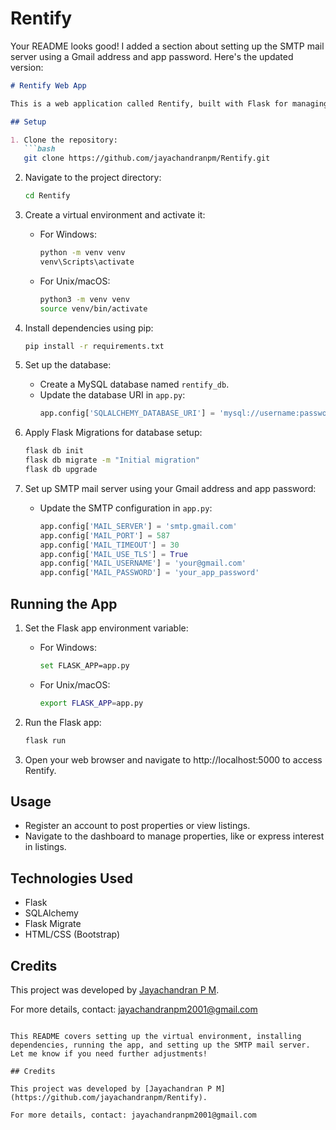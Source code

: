 # Rentify
Your README looks good! I added a section about setting up the SMTP mail server using a Gmail address and app password. Here's the updated version:

```markdown
# Rentify Web App

This is a web application called Rentify, built with Flask for managing properties.

## Setup

1. Clone the repository:
   ```bash
   git clone https://github.com/jayachandranpm/Rentify.git
   ```

2. Navigate to the project directory:
   ```bash
   cd Rentify
   ```

3. Create a virtual environment and activate it:
   - For Windows:
     ```bash
     python -m venv venv
     venv\Scripts\activate
     ```
   - For Unix/macOS:
     ```bash
     python3 -m venv venv
     source venv/bin/activate
     ```

4. Install dependencies using pip:
   ```bash
   pip install -r requirements.txt
   ```

5. Set up the database:
   - Create a MySQL database named `rentify_db`.
   - Update the database URI in `app.py`:
     ```python
     app.config['SQLALCHEMY_DATABASE_URI'] = 'mysql://username:password@localhost/rentify_db'
     ```

6. Apply Flask Migrations for database setup:
   ```bash
   flask db init
   flask db migrate -m "Initial migration"
   flask db upgrade
   ```

7. Set up SMTP mail server using your Gmail address and app password:
   - Update the SMTP configuration in `app.py`:
     ```python
     app.config['MAIL_SERVER'] = 'smtp.gmail.com'
     app.config['MAIL_PORT'] = 587
     app.config['MAIL_TIMEOUT'] = 30
     app.config['MAIL_USE_TLS'] = True
     app.config['MAIL_USERNAME'] = 'your@gmail.com'
     app.config['MAIL_PASSWORD'] = 'your_app_password'
     ```

## Running the App

1. Set the Flask app environment variable:
   - For Windows:
     ```bash
     set FLASK_APP=app.py
     ```
   - For Unix/macOS:
     ```bash
     export FLASK_APP=app.py
     ```

2. Run the Flask app:
   ```bash
   flask run
   ```

3. Open your web browser and navigate to http://localhost:5000 to access Rentify.

## Usage

- Register an account to post properties or view listings.
- Navigate to the dashboard to manage properties, like or express interest in listings.

## Technologies Used

- Flask
- SQLAlchemy
- Flask Migrate
- HTML/CSS (Bootstrap)

## Credits

This project was developed by [Jayachandran P M](https://github.com/jayachandranpm/Rentify).

For more details, contact: jayachandranpm2001@gmail.com
```

This README covers setting up the virtual environment, installing dependencies, running the app, and setting up the SMTP mail server. Let me know if you need further adjustments!

## Credits

This project was developed by [Jayachandran P M](https://github.com/jayachandranpm/Rentify).

For more details, contact: jayachandranpm2001@gmail.com
